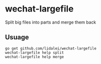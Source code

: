 # wechat-largefile

Split big files into parts and merge them back

## Usuage

```shell
go get github.com/lidalei/wechat-largefile
wechat-largefile help split
wechat-largefile help merge
```
